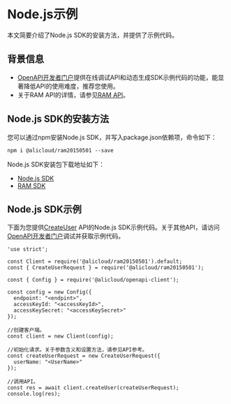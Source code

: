 # Node.js示例

本文简要介绍了Node.js SDK的安装方法，并提供了示例代码。

## 背景信息

-   [OpenAPI开发者门户](https://next.api.aliyun.com)提供在线调试API和动态生成SDK示例代码的功能，能显著降低API的使用难度，推荐您使用。
-   关于RAM API的详情，请参见[RAM API](/cn.zh-CN/API参考/API参考（RAM）/API概览.md)。

## Node.js SDK的安装方法

您可以通过npm安装Node.js SDK，并写入package.json依赖项，命令如下：

`npm i @alicloud/ram20150501 --save`

Node.js SDK安装包下载地址如下：

-   [Node.js SDK](https://www.npmjs.com/package/@alicloud/openapi-client)
-   [RAM SDK](https://www.npmjs.com/package/@alicloud/ram-2015-05-01)

## Node.js SDK示例

下面为您提供[CreateUser](/cn.zh-CN/API参考/API参考（RAM）/用户管理接口/CreateUser.md) API的Node.js SDK示例代码。关于其他API，请访问[OpenAPI开发者门户](https://next.api.aliyun.com)调试并获取示例代码。

```
'use strict';

const Client = require('@alicloud/ram20150501').default;
const { CreateUserRequest } = require('@alicloud/ram20150501');

const { Config } = require('@alicloud/openapi-client');

const config = new Config({
  endpoint: "<endpint>",
  accessKeyId: "<accessKeyId>",
  accessKeySecret: "<accessKeySecret>"
});

//创建客户端。
const client = new Client(config);

//初始化请求。关于参数含义和设置方法，请参见API参考。
const createUserRequest = new CreateUserRequest({
  userName: "<UserName>"
});

//调用API。
const res = await client.createUser(createUserRequest);
console.log(res);
```


